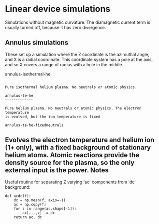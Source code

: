 Linear device simulations
=========================

Simulations without magnetic curvature. The diamagnetic current
term is usually turned off, because it has zero divergence.

Annulus simulations
-------------------

These set up a simulation where the Z coordinate is the azimuthal angle,
and X is a radial coordinate. This coordinate system has a pole
at the axis, and so X covers a range of radius with a hole in the middle.

annulus-isothermal-he
~~~~~~~~~~~~~~~~~~~~~

Pure isothermal helium plasma. No neutrals or atomic physics.

annulus-te-he
~~~~~~~~~~~~~

Pure helium plasma. No neutrals or atomic physics. The electron temperature
is evolved, but the ion temperature is fixed

annulus-te-he-fixedneutrals
~~~~~~~~~~~~~~~~~~~~~~~~~~~~~~

Evolves the electron temperature and helium ion (1+ only), with a fixed background
of stationary helium atoms. Atomic reactions provide the density source for the plasma,
so the only external input is the power.
Notes
-----

Useful routine for separating Z varying 'ac' components from 'dc' background:
```
def acdc(f):
    dc = np.mean(f, axis=-1)
    ac = np.copy(f)
    for z in range(ac.shape[-1]):
        ac[...,z] -= dc
    return ac, dc
```
